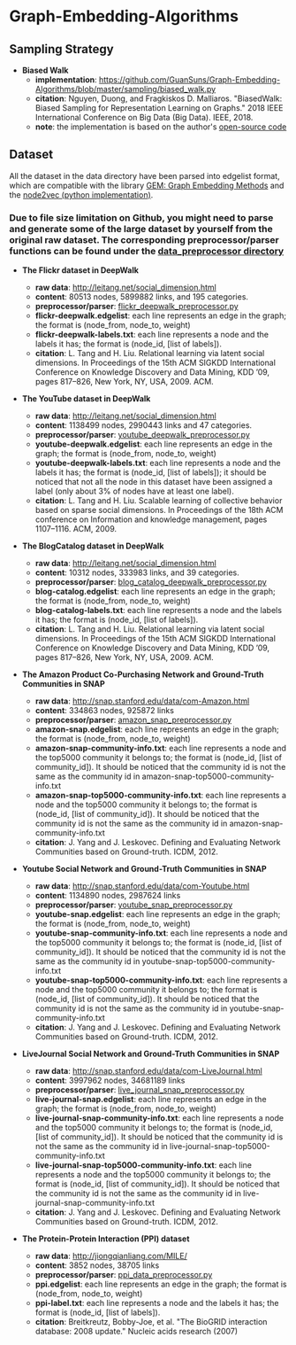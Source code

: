 # Graph-Embedding-Algorithms

## Sampling Strategy

- **Biased Walk**
    - **implementation**: https://github.com/GuanSuns/Graph-Embedding-Algorithms/blob/master/sampling/biased_walk.py
    - **citation**: Nguyen, Duong, and Fragkiskos D. Malliaros. "BiasedWalk: Biased Sampling for Representation Learning on Graphs." 2018 IEEE International Conference on Big Data (Big Data). IEEE, 2018.
    - **note**: the implementation is based on the author's [open-source code](https://github.com/duong18/BiasedWalk/tree/master/source)

## Dataset
All the dataset in the data directory have been parsed into edgelist format, which are compatible with the library [GEM: Graph Embedding Methods](https://github.com/palash1992/GEM) and the [node2vec (python implementation)](https://github.com/aditya-grover/node2vec).

### Due to file size limitation on Github, you might need to parse and generate some of the large dataset by yourself from the original raw dataset. The corresponding preprocessor/parser functions can be found under the [data_preprocessor directory](https://github.com/GuanSuns/Graph-Embedding-Algorithms/tree/master/data_preprocessor) 


- **The Flickr dataset in DeepWalk**
    - **raw data**: http://leitang.net/social_dimension.html
    - **content**: 80513 nodes, 5899882 links, and 195 categories.
    - **preprocessor/parser**: [flickr_deepwalk_preprocessor.py](https://github.com/GuanSuns/Graph-Embedding-Algorithms/blob/master/data_preprocessor/flickr_deepwalk_preprocessor.py)
    - **flickr-deepwalk.edgelist**: each line represents an edge in the graph; the format is (node_from, node_to, weight)
    - **flickr-deepwalk-labels.txt**: each line represents a node and the labels it has; the format is (node_id, [list of labels]).
    - **citation**: L. Tang and H. Liu. Relational learning via latent social dimensions. In Proceedings of the 15th ACM SIGKDD International Conference on Knowledge Discovery and Data Mining, KDD ’09, pages 817–826, New York, NY, USA, 2009. ACM.
    

- **The YouTube dataset in DeepWalk**
    - **raw data**: http://leitang.net/social_dimension.html
    - **content**: 1138499 nodes, 2990443 links and 47 categories.
    - **preprocessor/parser**: [youtube_deepwalk_preprocessor.py](https://github.com/GuanSuns/Graph-Embedding-Algorithms/blob/master/data_preprocessor/youtube_deepwalk_preprocessor.py)
    - **youtube-deepwalk.edgelist**: each line represents an edge in the graph; the format is (node_from, node_to, weight)
    - **youtube-deepwalk-labels.txt**: each line represents a node and the labels it has; the format is (node_id, [list of labels]); it should be noticed that not all the node in this dataset have been assigned a label (only about 3% of nodes have at least one label).
    - **citation**: L. Tang and H. Liu. Scalable learning of collective behavior based on sparse social dimensions. In Proceedings of the 18th ACM conference on Information and knowledge management, pages 1107–1116. ACM, 2009.


- **The BlogCatalog dataset in DeepWalk**
    - **raw data**: http://leitang.net/social_dimension.html
    - **content**: 10312 nodes, 333983 links, and 39 categories.
    - **preprocessor/parser**: [blog_catalog_deepwalk_preprocessor.py](https://github.com/GuanSuns/Graph-Embedding-Algorithms/blob/master/data_preprocessor/blog_catalog_deepwalk_preprocessor.py)
    - **blog-catalog.edgelist**: each line represents an edge in the graph; the format is (node_from, node_to, weight)
    - **blog-catalog-labels.txt**: each line represents a node and the labels it has; the format is (node_id, [list of labels]).
    - **citation**: L. Tang and H. Liu. Relational learning via latent social dimensions. In Proceedings of the 15th ACM SIGKDD International Conference on Knowledge Discovery and Data Mining, KDD ’09, pages 817–826, New York, NY, USA, 2009. ACM.

- **The Amazon Product Co-Purchasing Network and Ground-Truth Communities in SNAP**
    - **raw data**: http://snap.stanford.edu/data/com-Amazon.html
    - **content**: 334863 nodes, 925872 links
    - **preprocessor/parser**: [amazon_snap_preprocessor.py](https://github.com/GuanSuns/Graph-Embedding-Algorithms/blob/master/data_preprocessor/amazon_snap_preprocessor.py)
    - **amazon-snap.edgelist**: each line represents an edge in the graph; the format is (node_from, node_to, weight)
    - **amazon-snap-community-info.txt**: each line represents a node and the top5000 community it belongs to; the format is (node_id, [list of community_id]). It should be noticed that the community id is not the same as the community id in amazon-snap-top5000-community-info.txt
    - **amazon-snap-top5000-community-info.txt**: each line represents a node and the top5000 community it belongs to; the format is (node_id, [list of community_id]). It should be noticed that the community id is not the same as the community id in amazon-snap-community-info.txt
    - **citation**: J. Yang and J. Leskovec. Defining and Evaluating Network Communities based on Ground-truth. ICDM, 2012.
    
- **Youtube Social Network and Ground-Truth Communities in SNAP**
    - **raw data**: http://snap.stanford.edu/data/com-Youtube.html
    - **content**: 1134890 nodes, 2987624 links
    - **preprocessor/parser**: [youtube_snap_preprocessor.py](https://github.com/GuanSuns/Graph-Embedding-Algorithms/blob/master/data_preprocessor/youtube_snap_preprocessor.py)
    - **youtube-snap.edgelist**: each line represents an edge in the graph; the format is (node_from, node_to, weight)
    - **youtube-snap-community-info.txt**: each line represents a node and the top5000 community it belongs to; the format is (node_id, [list of community_id]). It should be noticed that the community id is not the same as the community id in youtube-snap-top5000-community-info.txt
    - **youtube-snap-top5000-community-info.txt**: each line represents a node and the top5000 community it belongs to; the format is (node_id, [list of community_id]). It should be noticed that the community id is not the same as the community id in youtube-snap-community-info.txt
    - **citation**: J. Yang and J. Leskovec. Defining and Evaluating Network Communities based on Ground-truth. ICDM, 2012.
    
- **LiveJournal Social Network and Ground-Truth Communities in SNAP**
    - **raw data**: http://snap.stanford.edu/data/com-LiveJournal.html
    - **content**: 3997962 nodes, 34681189 links
    - **preprocessor/parser**: [live_journal_snap_preprocessor.py](https://github.com/GuanSuns/Graph-Embedding-Algorithms/blob/master/data_preprocessor/live_journal_snap_preprocessor.py)
    - **live-journal-snap.edgelist**: each line represents an edge in the graph; the format is (node_from, node_to, weight)
    - **live-journal-snap-community-info.txt**: each line represents a node and the top5000 community it belongs to; the format is (node_id, [list of community_id]). It should be noticed that the community id is not the same as the community id in live-journal-snap-top5000-community-info.txt
    - **live-journal-snap-top5000-community-info.txt**: each line represents a node and the top5000 community it belongs to; the format is (node_id, [list of community_id]). It should be noticed that the community id is not the same as the community id in live-journal-snap-community-info.txt
    - **citation**: J. Yang and J. Leskovec. Defining and Evaluating Network Communities based on Ground-truth. ICDM, 2012.

- **The Protein-Protein Interaction (PPI) dataset** 
    - **raw data**: http://jiongqianliang.com/MILE/
    - **content**: 3852 nodes, 38705 links
    - **preprocessor/parser**: [ppi_data_preprocessor.py](https://github.com/GuanSuns/Graph-Embedding-Algorithms/blob/master/data_preprocessor/ppi_data_preprocessor.py)
    - **ppi.edgelist**: each line represents an edge in the graph; the format is (node_from, node_to, weight)
    - **ppi-label.txt**: each line represents a node and the labels it has; the format is (node_id, [list of labels]).
    - **citation**: Breitkreutz, Bobby-Joe, et al. "The BioGRID interaction database: 2008 update." Nucleic acids research (2007)